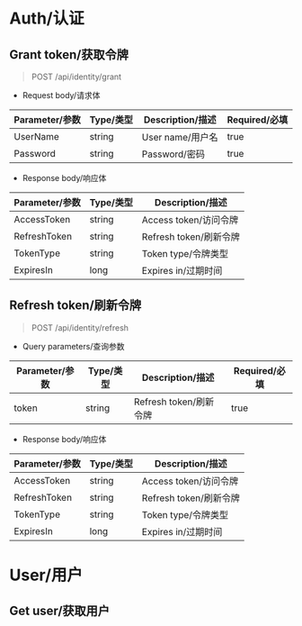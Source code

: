 ﻿# Auth/认证

## Grant token/获取令牌

> POST /api/identity/grant

- Request body/请求体

| Parameter/参数 | Type/类型 | Description/描述 | Required/必填 |
|--------------|---------|----------------|-------------|
| UserName     | string  | User name/用户名  | true        |
| Password     | string  | Password/密码    | true        |

- Response body/响应体

| Parameter/参数 | Type/类型 | Description/描述     |
|--------------|---------|--------------------|
| AccessToken  | string  | Access token/访问令牌  |
| RefreshToken | string  | Refresh token/刷新令牌 |
| TokenType    | string  | Token type/令牌类型    |
| ExpiresIn    | long    | Expires in/过期时间    |

## Refresh token/刷新令牌

> POST /api/identity/refresh

- Query parameters/查询参数

| Parameter/参数 | Type/类型 | Description/描述     | Required/必填 |   
|--------------|---------|--------------------|-------------|
| token        | string  | Refresh token/刷新令牌 | true        |

- Response body/响应体

| Parameter/参数 | Type/类型 | Description/描述     |
|--------------|---------|--------------------|
| AccessToken  | string  | Access token/访问令牌  |
| RefreshToken | string  | Refresh token/刷新令牌 |
| TokenType    | string  | Token type/令牌类型    |
| ExpiresIn    | long    | Expires in/过期时间    |



# User/用户

## Get user/获取用户